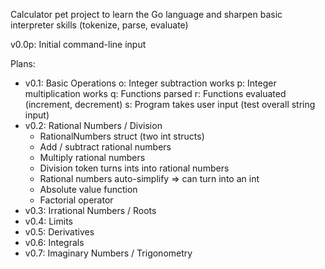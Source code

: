 Calculator pet project to learn the Go language and sharpen basic interpreter skills (tokenize, parse, evaluate)

v0.0p: Initial command-line input

Plans:
 - v0.1: Basic Operations
o: Integer subtraction works
p: Integer multiplication works
q: Functions parsed
r: Functions evaluated (increment, decrement)
s: Program takes user input (test overall string input)
 - v0.2: Rational Numbers / Division
   - RationalNumbers struct (two int structs)
   - Add / subtract rational numbers
   - Multiply rational numbers
   - Division token turns ints into rational numbers
   - Rational numbers auto-simplify => can turn into an int
   - Absolute value function
   - Factorial operator
 - v0.3: Irrational Numbers / Roots
 - v0.4: Limits
 - v0.5: Derivatives
 - v0.6: Integrals
 - v0.7: Imaginary Numbers / Trigonometry
